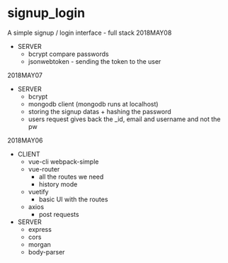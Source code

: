 # signup_login
A simple signup / login interface - full stack
2018MAY08
- SERVER
    - bcrypt compare passwords
    - jsonwebtoken - sending the token to the user

2018MAY07
- SERVER
    - bcrypt
    - mongodb client (mongodb runs at localhost)
    - storing the signup datas + hashing the password
    - users request gives back the _id, email and username and not the pw

2018MAY06
- CLIENT
    - vue-cli webpack-simple
    - vue-router
        - all the routes we need
        - history mode
    - vuetify
        - basic UI with the routes
    - axios
        - post requests
- SERVER
    - express
    - cors
    - morgan
    - body-parser
